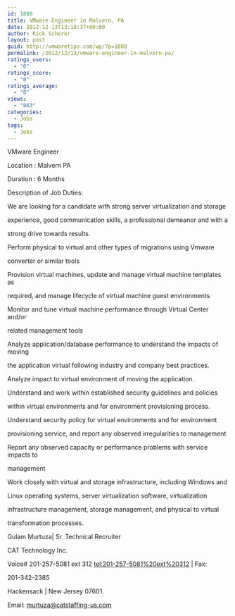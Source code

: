 ```yaml
---
id: 1880
title: VMware Engineer in Malvern, PA
date: 2012-12-13T13:18:37+00:00
author: Rick Scherer
layout: post
guid: http://vmwaretips.com/wp/?p=1880
permalink: /2012/12/13/vmware-engineer-in-malvern-pa/
ratings_users:
  - "0"
ratings_score:
  - "0"
ratings_average:
  - "0"
views:
  - "863"
categories:
  - Jobs
tags:
  - Jobs
---
```

VMware Engineer
  
Location : Malvern PA
  
Duration : 6 Months

Description of Job Duties:
  
We are looking for a candidate with strong server virtualization and storage
  
experience, good communication skills, a professional demeanor and with a
  
strong drive towards results.
  
Perform physical to virtual and other types of migrations using Vmware
  
converter or similar tools
  
Provision virtual machines, update and manage virtual machine templates as
  
required, and manage lifecycle of virtual machine guest environments
  
Monitor and tune virtual machine performance through Virtual Center and/or
  
related management tools
  
Analyze application/database performance to understand the impacts of moving
  
the application virtual following industry and company best practices.
  
Analyze impact to virtual environment of moving the application.
  
Understand and work within established security guidelines and policies
  
within virtual environments and for environment provisioning process.
  
Understand security policy for virtual environments and for environment
  
provisioning service, and report any observed irregularities to management
  
Report any observed capacity or performance problems with service impacts to
  
management
  
Work closely with virtual and storage infrastructure, including Windows and
  
Linux operating systems, server virtualization software, virtualization
  
infrastructure management, storage management, and physical to virtual
  
transformation processes.

Gulam Murtuza| Sr. Technical Recruiter
  
CAT Technology Inc.
  
Voice# 201-257-5081 ext 312 <tel:201-257-5081%20ext%20312> | Fax:
  
201-342-2385
  
Hackensack | New Jersey 07601.
  
Email: murtuza@catstaffing-us.com
